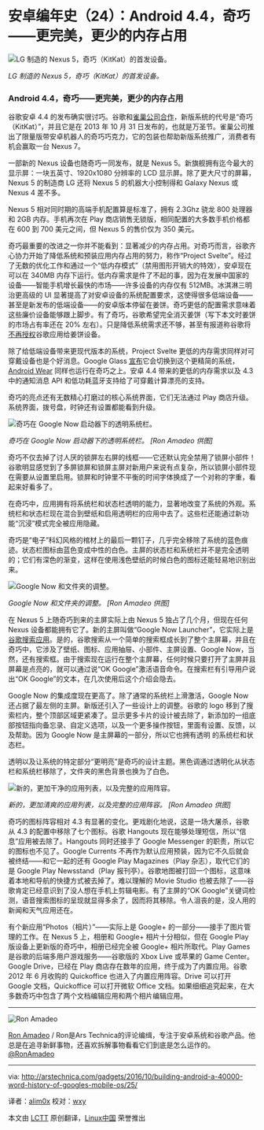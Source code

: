 安卓编年史（24）：Android 4.4，奇巧——更完美，更少的内存占用
================================================================================
![LG 制造的 Nexus 5，奇巧（KitKat）的首发设备。
](http://cdn.arstechnica.net/wp-content/uploads/2014/03/nexus56.jpg)

*LG 制造的 Nexus 5，奇巧（KitKat）的首发设备。*

### Android 4.4，奇巧——更完美，更少的内存占用

谷歌安卓 4.4 的发布确实很讨巧。谷歌和[雀巢公司合作][1]，新版系统的代号是“奇巧（KitKat）”，并且它是在 2013 年 10 月 31 日发布的，也就是万圣节。雀巢公司推出了限量版带安卓机器人的奇巧巧克力，它的包装也帮助新版系统推广，消费者有机会赢取一台 Nexus 7。

一部新的 Nexus 设备也随奇巧一同发布，就是 Nexus 5。新旗舰拥有迄今最大的显示屏：一块五英寸、1920x1080 分辨率的 LCD 显示屏。除了更大尺寸的屏幕，Nexus 5 的制造商 LG 还将 Nexus 5 的机器大小控制得和 Galaxy Nexus 或 Nexus 4 差不多。

Nexus 5 相对同时期的高端手机配置算是标准了，拥有 2.3Ghz 骁龙 800 处理器和 2GB 内存。手机再次在 Play 商店销售无锁版，相同配置的大多数手机价格都在 600 到 700 美元之间，但 Nexus 5 的售价仅为 350 美元。

奇巧最重要的改进之一你并不能看到：显著减少的内存占用。对奇巧而言，谷歌齐心协力开始了降低系统和预装应用内存占用的努力，称作“Project Svelte”。经过了无数的优化工作和通过一个“低内存模式”（禁用图形开销大的特效），安卓现在可以在 340MB 内存下运行。低内存需求是件了不起的事，因为在发展中国家的设备——智能手机增长最快的市场——许多设备的内存仅有 512MB。冰淇淋三明治更高级的 UI 显著提高了对安卓设备的系统配置要求，这使得很多低端设备——甚至是新发布的低端设备——的安卓版本停留在姜饼。奇巧更低的配置需求意味着这些廉价设备能够跟上脚步。有了奇巧，谷歌希望完全消灭姜饼（写下本文时姜饼的市场占有率还在 20% 左右）。只是降低系统需求还不够，甚至有报道称谷歌将[不再授权][2]谷歌应用给姜饼设备。

除了给低端设备带来更现代版本的系统，Project Svelte 更低的内存需求同样对可穿戴设备也是个好消息。Google Glass [宣布][3]它会切换到这个更精简的系统，[Android Wear][4] 同样也运行在奇巧之上。安卓 4.4 带来的更低的内存需求以及 4.3 中的通知消息 API 和低功耗蓝牙支持给了可穿戴计算漂亮的支持。

奇巧的亮点还有无数精心打磨过的核心系统界面，它们无法通过 Play 商店升级。系统界面，拨号盘，时钟还有设置都能看到升级。

![奇巧在 Google Now 启动器下的透明系统栏。](http://cdn.arstechnica.net/wp-content/uploads/2014/03/1homescreenz.png)

*奇巧在 Google Now 启动器下的透明系统栏。
[Ron Amadeo 供图]*

奇巧不仅去掉了讨人厌的锁屏左右屏的线框——它还默认完全禁用了锁屏小部件！谷歌明显感觉到了多屏锁屏和锁屏主屏对新用户来说有点复杂，所以锁屏小部件现在需要从设置里启用。锁屏和时钟里不平衡的时间字体换成了一个对称的字重，看起来好看多了。

在奇巧中，应用拥有将系统栏和状态栏透明的能力，显著地改变了系统的外观。系统栏和状态栏现在混合到壁纸和启用透明栏的应用中去了。这些栏还能通过新功能“沉浸”模式完全被应用隐藏。

奇巧是“电子”科幻风格的棺材上的最后一颗钉子，几乎完全移除了系统的蓝色痕迹。状态栏图标由蓝色变成中性的白色。主屏的状态栏和系统栏并不是完全透明的；它们有深色的渐变，这样在使用浅色壁纸的时候白色的图标还能轻易地识别出来。

![Google Now 和文件夹的调整。](http://cdn.arstechnica.net/wp-content/uploads/2014/03/nowfolders.png)

*Google Now 和文件夹的调整。
[Ron Amadeo 供图]*

在 Nexus 5 上随奇巧到来的主屏实际上由 Nexus 5 独占了几个月，但现在任何 Nexus 设备都能拥有它了。新的主屏叫做“Google Now Launcher”，它实际上是[谷歌搜索应用][5]。是的，谷歌搜索从一个简单的搜索框成长到了整个主屏幕，并且在奇巧中，它涉及了壁纸、图标、应用抽屉、小部件、主屏设置、Google Now，当然，还有搜索框。由于搜索现在运行在整个主屏幕，任何时候只要打开了主屏并且屏幕是点亮的，就可以通过说“OK Google”激活语音命令。在搜索栏有引导用户说出“OK Google”的文本，在几次使用后这个介绍会隐去。

Google Now 的集成度现在更高了。除了通常的系统栏上滑激活，Google Now 还占据了最左侧的主屏。新版还引入了一些设计上的调整。谷歌的 logo 移到了搜索栏内，整个顶部区域更紧凑了。显示更多卡片的设计被去除了，新添加的一组底部按钮指向备忘录、自定义选项，以及一个更多操作按钮，里面有设置、反馈，以及帮助。因为 Google Now 是主屏幕的一部分，所以它也拥有透明 的系统栏和状态栏。

透明以及让系统的特定部分“更明亮”是奇巧的设计主题。黑色调通过透明化从状态栏和系统栏移除了，文件夹的黑色背景也换为了白色。

![新的，更加干净的应用列表，以及完整的应用阵容。](http://cdn.arstechnica.net/wp-content/uploads/2014/03/apps.png)

*新的，更加清爽的应用列表，以及完整的应用阵容。
[Ron Amadeo 供图]*

奇巧的图标阵容相对 4.3 有显著的变化。更戏剧化地说，这是一场大屠杀，谷歌从 4.3 的配置中移除了七个图标。谷歌 Hangouts 现在能够处理短信，所以“信息”应用被去除了。Hangouts 同时还接手了 Google Messenger 的职责，所以它的图标也不见了。Google Currents 不再作为默认应用预装，因为它不久后就会被终结——和它一起的还有 Google Play Magazines（Play 杂志），取代它们的是 Google Play Newsstand（Play 报刊亭）。谷歌地图被打回一个图标，这意味着本地和导航的快捷方式被去掉了。难以理解的 Movie Studio 也被去除了——谷歌肯定已经意识到了没人想在手机上剪辑电影。有了主屏的“OK Google”关键词检测，语音搜索图标的呈现就显得多余了，因而将其移除。令人沮丧的是，没人用的新闻和天气应用还在。

有个新应用“Photos（相片）”——实际上是 Google+ 的一部分——接手了图片管理的工作。在 Nexus 5 上，相册和 Google+ 相片十分相似，但在 Google Play 版设备上更新版的奇巧中，相册已经完全被 Google+ 相片所取代。Play Games 是谷歌的后端多用户游戏服务——谷歌版的 Xbox Live 或苹果的 Game Center。Google Drive，已经在 Play 商店存在数年的应用，终于成为了内置应用。谷歌 2012 年 6 月收购的 Quickoffice 也进入了内置应用阵容。Drive 可以打开 Google 文档，Quickoffice 可以打开微软 Office 文档。如果细细追究起来，在大多数奇巧中包含了两个文档编辑应用和两个相片编辑应用。

----------

![Ron Amadeo](http://cdn.arstechnica.net/wp-content//uploads/authors/ron-amadeo-sq.jpg)

[Ron Amadeo][a] / Ron是Ars Technica的评论编缉，专注于安卓系统和谷歌产品。他总是在追寻新鲜事物，还喜欢拆解事物看看它们到底是怎么运作的。[@RonAmadeo][t]

--------------------------------------------------------------------------------

via: http://arstechnica.com/gadgets/2016/10/building-android-a-40000-word-history-of-googles-mobile-os/25/

译者：[alim0x](https://github.com/alim0x) 校对：[wxy](https://github.com/wxy)

本文由 [LCTT](https://github.com/LCTT/TranslateProject) 原创翻译，[Linux中国](http://linux.cn/) 荣誉推出

[1]:http://arstechnica.com/gadgets/2013/09/official-the-next-edition-of-android-is-kitkat-version-4-4/
[2]:http://www.androidpolice.com/2014/02/10/rumor-google-to-begin-forcing-oems-to-certify-android-devices-with-a-recent-os-version-if-they-want-google-apps/
[3]:http://www.androidpolice.com/2014/03/01/glass-xe14-delayed-until-its-ready-promises-big-changes-and-a-move-to-kitkat/
[4]:http://arstechnica.com/gadgets/2014/03/in-depth-with-android-wear-googles-quantum-leap-of-a-smartwatch-os/
[5]:http://arstechnica.com/gadgets/2013/11/google-just-pulled-a-facebook-home-kitkats-primary-interface-is-google-search/
[a]:http://arstechnica.com/author/ronamadeo
[t]:https://twitter.com/RonAmadeo
